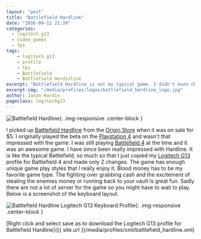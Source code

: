 ```yaml
---
layout: "post"
title: "Battlefield Hardline"
date: "2016-09-12 21:39"
categories:
  - logitech_g13
  - video_games
  - fps
tags:
    - logitech g13
    - profile
    - fps
    - Battlefield
    - Battlefield Hardinline
excerpt: "Battlefield Hardline is not my typical game. I didn't even check for a default profile I just made my own."
excerpt-img: "/media/profiles/logos/battlefield_hardline_logo.jpg"
author: Jason Hardin
pageclass: logitechg13
---
```

![Battlefield Hardline]({{site.url}}/media/profiles/logos/battlefield_hardline_logo.jpg){: .img-responsive  .center-block }

I picked up [Battlefield Hardline](https://www.battlefield.com/games/battlefield-hardline) from the [Origin Store](https://www.origin.com/en-us/store/) when it was on sale for $5. I originally played the beta on the [Playstation 4](https://www.playstation.com/en-us/) and wasn't that impressed with the game. I was still playing [Battlefield 4](https://www.battlefield.com/games/battlefield-4) at the time and it was an awesome game. I have since been really impressed with Hardline. It is like the typical Battlefield, so much so that I just copied my [Logitech G13](http://gaming.logitech.com/en-us/product/g13-advanced-gameboard) profile for Battlefield 4 and made only 2 changes. The game has enough unique game play styles that I really enjoy it. Blood money has to be my favorite game type. The fighting over grabbing cash and the excitement of stealing the enemies money or running back to your vault is great fun. Sadly there are not a lot of server for the game so you might have to wait to play. Below is a screenshot of the keyboard layout.

![Battlefield Hardline Logitech G13 Keyboard Profile]({{site.url}}/media/profiles/layouts/battlefield_hardline_keyboard_layout.png){: .img-responsive  .center-block }

[Right click and select save as to download the Logitech G13 profile for Battlefield Hardline]({{ site.url }}/media/profiles/xml/battlefield_hardline.xml)
